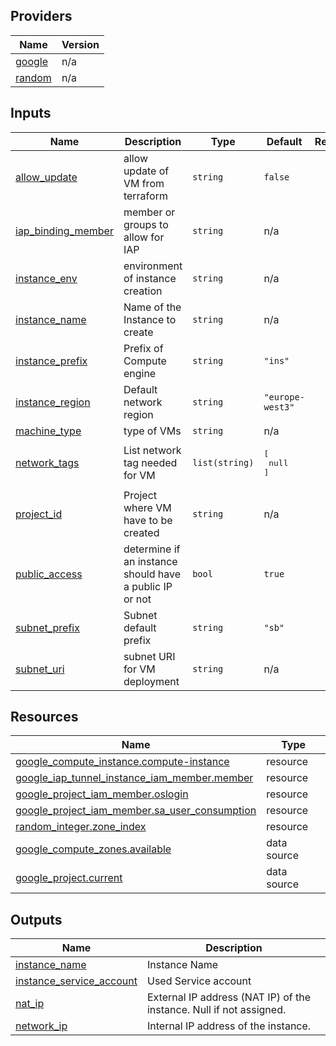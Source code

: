 [//]: # (BEGIN_TF_DOCS)
## Providers

| Name | Version |
|------|---------|
| <a name="provider_google"></a> [google](#provider\_google) | n/a |
| <a name="provider_random"></a> [random](#provider\_random) | n/a |


## Inputs

| Name | Description | Type | Default | Required |
|------|-------------|------|---------|:--------:|
| <a name="input_allow_update"></a> [allow\_update](#input\_allow\_update) | allow update of VM from terraform | `string` | `false` | no |
| <a name="input_iap_binding_member"></a> [iap\_binding\_member](#input\_iap\_binding\_member) | member or groups to allow for IAP | `string` | n/a | yes |
| <a name="input_instance_env"></a> [instance\_env](#input\_instance\_env) | environment of instance creation | `string` | n/a | yes |
| <a name="input_instance_name"></a> [instance\_name](#input\_instance\_name) | Name of the Instance to create | `string` | n/a | yes |
| <a name="input_instance_prefix"></a> [instance\_prefix](#input\_instance\_prefix) | Prefix of Compute engine | `string` | `"ins"` | no |
| <a name="input_instance_region"></a> [instance\_region](#input\_instance\_region) | Default network region | `string` | `"europe-west3"` | no |
| <a name="input_machine_type"></a> [machine\_type](#input\_machine\_type) | type of VMs | `string` | n/a | yes |
| <a name="input_network_tags"></a> [network\_tags](#input\_network\_tags) | List network tag needed for VM | `list(string)` | <pre>[<br/>  null<br/>]</pre> | no |
| <a name="input_project_id"></a> [project\_id](#input\_project\_id) | Project where VM have to be created | `string` | n/a | yes |
| <a name="input_public_access"></a> [public\_access](#input\_public\_access) | determine if an instance should have a public IP or not | `bool` | `true` | no |
| <a name="input_subnet_prefix"></a> [subnet\_prefix](#input\_subnet\_prefix) | Subnet default prefix | `string` | `"sb"` | no |
| <a name="input_subnet_uri"></a> [subnet\_uri](#input\_subnet\_uri) | subnet URI for VM deployment | `string` | n/a | yes |
## Resources

| Name | Type |
|------|------|
| [google_compute_instance.compute-instance](https://registry.terraform.io/providers/hashicorp/google/latest/docs/resources/compute_instance) | resource |
| [google_iap_tunnel_instance_iam_member.member](https://registry.terraform.io/providers/hashicorp/google/latest/docs/resources/iap_tunnel_instance_iam_member) | resource |
| [google_project_iam_member.oslogin](https://registry.terraform.io/providers/hashicorp/google/latest/docs/resources/project_iam_member) | resource |
| [google_project_iam_member.sa_user_consumption](https://registry.terraform.io/providers/hashicorp/google/latest/docs/resources/project_iam_member) | resource |
| [random_integer.zone_index](https://registry.terraform.io/providers/hashicorp/random/latest/docs/resources/integer) | resource |
| [google_compute_zones.available](https://registry.terraform.io/providers/hashicorp/google/latest/docs/data-sources/compute_zones) | data source |
| [google_project.current](https://registry.terraform.io/providers/hashicorp/google/latest/docs/data-sources/project) | data source |
## Outputs

| Name | Description |
|------|-------------|
| <a name="output_instance_name"></a> [instance\_name](#output\_instance\_name) | Instance Name |
| <a name="output_instance_service_account"></a> [instance\_service\_account](#output\_instance\_service\_account) | Used Service account |
| <a name="output_nat_ip"></a> [nat\_ip](#output\_nat\_ip) | External IP address (NAT IP) of the instance.  Null if not assigned. |
| <a name="output_network_ip"></a> [network\_ip](#output\_network\_ip) | Internal IP address of the instance. |

[//]: # (END_TF_DOCS)